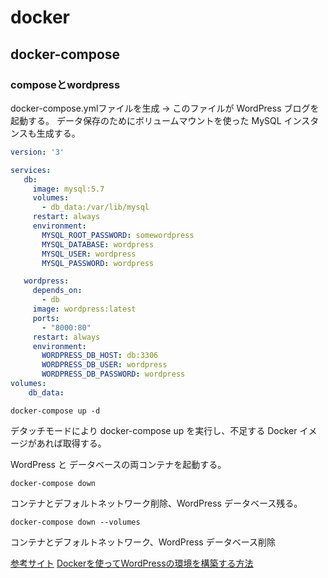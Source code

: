 # docker
## docker-compose
### composeとwordpress
docker-compose.ymlファイルを生成 -> このファイルが WordPress ブログを起動する。
データ保存のためにボリュームマウントを使った MySQL インスタンスも生成する。
```docker-compose.yml
version: '3'

services:
   db:
     image: mysql:5.7
     volumes:
       - db_data:/var/lib/mysql
     restart: always
     environment:
       MYSQL_ROOT_PASSWORD: somewordpress
       MYSQL_DATABASE: wordpress
       MYSQL_USER: wordpress
       MYSQL_PASSWORD: wordpress

   wordpress:
     depends_on:
       - db
     image: wordpress:latest
     ports:
       - "8000:80"
     restart: always
     environment:
       WORDPRESS_DB_HOST: db:3306
       WORDPRESS_DB_USER: wordpress
       WORDPRESS_DB_PASSWORD: wordpress
volumes:
    db_data:
```

`docker-compose up -d`

デタッチモードにより docker-compose up を実行し、不足する Docker イメージがあれば取得する。

WordPress と データベースの両コンテナを起動する。

`docker-compose down`

コンテナとデフォルトネットワーク削除、WordPress データベース残る。

`docker-compose down --volumes`

コンテナとデフォルトネットワーク、WordPress データベース削除

[参考サイト](http://docs.docker.jp/compose/wordpress.html)
[Dockerを使ってWordPressの環境を構築する方法](https://blog.codecamp.jp/wordpress-docker)